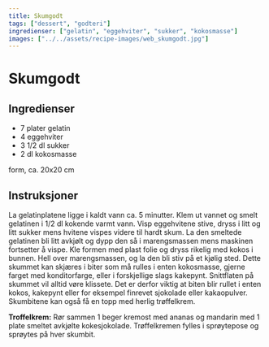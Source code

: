 ```yaml
---
title: Skumgodt
tags: ["dessert", "godteri"]
ingredienser: ["gelatin", "eggehviter", "sukker", "kokosmasse"]
images: ["../../assets/recipe-images/web_skumgodt.jpg"]
---
```


# Skumgodt

## Ingredienser

- 7 plater gelatin
- 4 eggehviter
- 3 1/2 dl sukker
- 2 dl kokosmasse

form, ca. 20x20 cm

## Instruksjoner

La gelatinplatene ligge i kaldt vann ca. 5 minutter. Klem ut vannet og smelt gelatinen i 1/2 dl kokende varmt vann. Visp eggehvitene stive, dryss i litt og litt sukker mens hvitene vispes videre til hardt skum. La den smeltede gelatinen bli litt avkjølt og dypp den så i marengsmassen mens maskinen fortsetter å vispe. Kle formen med plast folie og dryss rikelig med kokos i bunnen. Hell over marengsmassen, og la den bli stiv på et kjølig sted. Dette skummet kan skjæres i biter som må rulles i enten kokosmasse, gjerne farget med konditorfarge, eller i forskjellige slags kakepynt. Snittflaten på skummet vil alltid vøre klissete. Det er derfor viktig at biten blir rullet i enten kokos, kakepynt eller for eksempel finrevet sjokolade eller kakaopulver. Skumbitene kan også få en topp med herlig trøffelkrem.

**Troffelkrem:** Rør sammen 1 beger kremost med ananas og mandarin med 1 plate smeltet avkjølte kokesjokolade. Trøffelkremen fylles i sprøytepose og sprøytes på hver skumbit.
